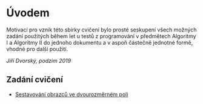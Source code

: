 # Úvodem

Motivací pro vznik této sbírky cvičení bylo prosté seskupení všech možných zadání použitých během let u testů z programování v předmětech Algoritmy I a Algoritmy II do jednoho dokumentu a v aspoň částečně jednotné formě, vhodné pro další použití.

*Jiří Dvorský, podzim 2019*

## Zadání cvičení

- [Sestavování obrazců ve dvourozměrném poli](./01_grid)